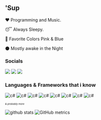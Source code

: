 ## 'Sup


❤ Programming and Music.

😴 Always Sleepy.

🎨 Favorite Colors Pink & Blue

🌑 Mostly awake in the Night


### Socials
[<img src="https://img.shields.io/badge/Kiramilyy%20-%231DA1F2.svg?&style=for-the-badge&logo=Twitter&logoColor=white"/>](https://twitter.com/Kiramilyy)
[<img src="https://img.shields.io/badge/Kiramily%20-%239146FF.svg?&style=for-the-badge&logo=Twitch&logoColor=white"/>](https://twitch.tv/Kiramily)
[<img src="https://img.shields.io/badge/Kiramily%20-%23FF0000.svg?&style=for-the-badge&logo=YouTube&logoColor=white"/>](https://www.youtube.com/channel/UCS_O0E2jFmL7m_96-P3Pr7Q)

### Languages & Frameworks that i know
![c#](https://img.shields.io/badge/c%23%20-%23239120.svg?&style=for-the-badge&logo=c-sharp&logoColor=white)
![c#](https://img.shields.io/badge/node.js%20-%2343853D.svg?&style=for-the-badge&logo=node.js&logoColor=white)
![c#](https://img.shields.io/badge/html5%20-%23E34F26.svg?&style=for-the-badge&logo=html5&logoColor=white)
![c#](https://img.shields.io/badge/javascript%20-%23323330.svg?&style=for-the-badge&logo=javascript&logoColor=%23F7DF1E)
![c#](https://img.shields.io/badge/typescript%20-%23007ACC.svg?&style=for-the-badge&logo=typescript&logoColor=white)
![c#](https://img.shields.io/badge/c%23%20-%23239120.svg?&style=for-the-badge&logo=c-sharp&logoColor=white)
![c#](https://img.shields.io/badge/react%20-%2320232a.svg?&style=for-the-badge&logo=react&logoColor=%2361DAFB)
![c#](https://img.shields.io/badge/webpack%20-%238DD6F9.svg?&style=for-the-badge&logo=webpack&logoColor=black)

<span style="font-size: 8px">*& probably more*</span>

![github stats](https://github-readme-stats.vercel.app/api?username=Kiramily&theme=dracula&count_private=true)
![GitHub metrics](https://metrics.lecoq.io/Kiramily?base.header=0&base.activity=0&base.community=0&base.repositories=0&base.metadata=0&languages=1)
